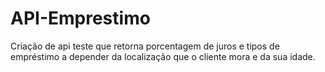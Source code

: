 # API-Emprestimo
Criação de api teste que retorna porcentagem de juros e tipos de empréstimo a depender da localização que o cliente mora e da sua idade.
